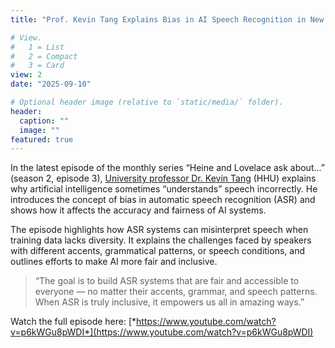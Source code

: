```yaml
---
title: "Prof. Kevin Tang Explains Bias in AI Speech Recognition in New HeiCAD Video"

# View.
#   1 = List
#   2 = Compact
#   3 = Card
view: 2
date: "2025-09-10"

# Optional header image (relative to `static/media/` folder).
header:
  caption: ""
  image: ""
featured: true
---
```


In the latest episode of the monthly series “Heine and Lovelace ask about...” (season 2, episode 3), [University professor Dr. Kevin Tang](https://slam.phil.hhu.de/authors/kevin/) (HHU) explains why artificial intelligence sometimes “understands” speech incorrectly. He introduces the concept of bias in automatic speech recognition (ASR) and shows how it affects the accuracy and fairness of AI systems.

The episode highlights how ASR systems can misinterpret speech when training data lacks diversity. It explains the challenges faced by speakers with different accents, grammatical patterns, or speech conditions, and outlines efforts to make AI more fair and inclusive.

> “The goal is to build ASR systems that are fair and accessible to everyone — no matter their accents, grammar, and speech patterns. When ASR is truly inclusive, it empowers us all in amazing ways.”

Watch the full episode here: [*https://www.youtube.com/watch?v=p6kWGu8pWDI*](https://www.youtube.com/watch?v=p6kWGu8pWDI)
